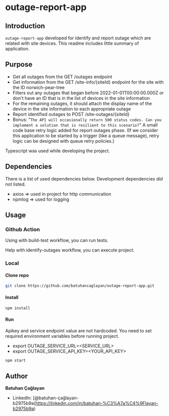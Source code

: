 # outage-report-app

## Introduction

``outage-report-app`` developed for identify and report outage which are related with site devices. This readme includes little summary of application.

## Purpose

- Get all outages from the GET /outages endpoint
- Get information from the GET /site-info/{siteId} endpoint for the site with the ID norwich-pear-tree
- Filters out any outages that began before 2022-01-01T00:00:00.000Z or don't have an ID that is in the list of devices in the site information
- For the remaining outages, it should attach the display name of the device in the site information to each appropriate outage
- Report identified outages to POST /site-outages/{siteId}
- Bonus: "``The API will occasionally return 500 status codes. Can you implement a solution that is resilient to this scenario?``" A small code base retry logic added for report outages phase. (If we consider this application to be started by a trigger (like a queue message), retry logic can be designed with queue retry policies.) 

Typescript was used while developing the project. 

## Dependencies

There is a list of used dependencies below. Development dependencies did not listed.

- axios => used in project for http communication
- npmlog => used for logging

## Usage

### Github Action

Using with build-test workflow, you can run tests.

Help with identify-outages workflow, you can execute project.

### Local

#### Clone repo

```bash
git clone https://github.com/batuhancaglayan/outage-report-app.git
```

#### Install

```bash
npm install
```

#### Run

Apikey and service endpoint value are not hardcoded. You need to set required environment variables before running project.

- export OUTAGE_SERVICE_URL=<SERVICE_URL>
- export OUTAGE_SERVICE_API_KEY=<YOUR_API_KEY>

```bash
npm start
```

## Author

**Batuhan Çağlayan**

* LinkedIn: [@batuhan-çağlayan-b2975b9a(https://linkedin.com/in/batuhan-%C3%A7a%C4%9Flayan-b2975b9a)